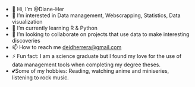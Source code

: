 - 👋 Hi, I’m @Diane-Her
- 👀 I’m interested in Data management, Webscrapping, Statistics, Data visualization
- 🌱 I’m currently learning R & Python
- 💞️ I’m looking to collaborate on projects that use data to make interesting discoveries
- 📫 How to reach me deidherrera@gmail.com
- ⚡ Fun fact: I am a science graduate but I found my love for the use of data management tools when completing my degree theses.
-  💕Some of my hobbies: Reading, watching anime and miniseries, listening to rock music.


<!---
Diane-Her/Diane-Her is a ✨ special ✨ repository because its `README.md` (this file) appears on your GitHub profile.
You can click the Preview link to take a look at your changes.
--->
